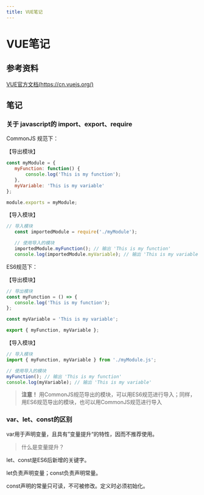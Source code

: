 ```yaml
---
title: VUE笔记
---
```



# VUE笔记

## 参考资料
[VUE官方文档(https://cn.vuejs.org/)](https://cn.vuejs.org/)   



## 笔记

### 关于 javascript的 import、export、require

CommonJS 规范下：

【导出模块】
```javascript
const myModule = {
   myFunction: function() {
       console.log('This is my function');
   },
   myVariable: 'This is my variable'
};

module.exports = myModule;
```

【导入模块】  
```javascript
// 导入模块
   const importedModule = require('./myModule');

   // 使用导入的模块
   importedModule.myFunction(); // 输出 'This is my function'
   console.log(importedModule.myVariable); // 输出 'This is my variable'
```


ES6规范下：  

【导出模块】  
```javascript
// 导出模块
const myFunction = () => {
   console.log('This is my function');
};

const myVariable = 'This is my variable';

export { myFunction, myVariable };
```


【导入模块】  
```javascript 
// 导入模块
import { myFunction, myVariable } from './myModule.js';

// 使用导入的模块
myFunction(); // 输出 'This is my function'
console.log(myVariable); // 输出 'This is my variable'
```

> **注意！** 用CommonJS规范导出的模块，可以用ES6规范进行导入；同样，用ES6规范导出的模块，也可以用CommonJS规范进行导入

### var、let、const的区别

var用于声明变量，且具有”变量提升“的特性，因而不推荐使用。

> 什么是变量提升？

let、const是ES6后新增的关键字。

let负责声明变量；const负责声明常量。  

const声明的常量只可读，不可被修改。定义时必须初始化。